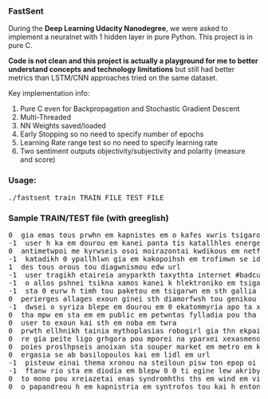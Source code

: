 <h3>FastSent</h3>

During the <b>Deep Learning Udacity Nanodegree</b>, we were asked to implement a neuralnet with 1 hidden layer in pure Python. This project is in pure C.

<b>Code is not clean and this project is actually a playground for me to better understand concepts and technology limitations</b> but still had better metrics than LSTM/CNN approaches tried on the same dataset.

Key implementation info:
1) Pure C even for Backpropagation and Stochastic Gradient Descent
2) Multi-Threaded
3) NN Weights saved/loaded
4) Early Stopping so no need to specify number of epochs
5) Learning Rate range test so no need to specify learning rate
6) Two sentiment outputs objectivity/subjectivity and polarity (measure and score)

<h3>Usage:</h3>
<pre>./fastsent_train TRAIN_FILE TEST_FILE</pre>

<h3>Sample TRAIN/TEST file (with greeglish)</h3>
<pre>0  gia emas tous prwhn em kapnistes em o kafes xwris tsigaro einai san kalo sex alla xwris na se exei gleipsei kalos men alla
-1  user h ka em dourou em kanei panta tis katallhles energeies einai apotelesmatikh kai kataplhktika ergatikh
0  antimetwpoi me kyrwseis osoi moirazontai kwdikous em netflix em url
-1  katadikh 0 ypallhlwn gia em kakopoihsh em trofimwn se idryma em paidiwn em me anaphria #politikgr url mesw tou xrhsth user
1  des tous orous tou diagwnismou edw url
-1  user tragikh etaireia anyparkth taxythta internet #badcustomerservice me anamonh 0 wres se anamonh syndeshs se user edw kai 0 wres
-1  o allos pshnei tsikna xamos kanei k hlektroniko em tsigaro em k mazi me to seiniko teixos fainetai ki autos ap to diasthma
-1  sta 0 eurw h timh tou paketou em tsigarwn em sth gallia to 0 url
0  perierges allages exoun ginei sth diamorfwsh tou genikou deikth me ton em ote em na pernaei 0 os pisw apo th eee thn alpha na exakontizetai
-1  dwsei o syriza blepe em dourou em 0 ekatommyria apo ta xrhmata mas twn forologoumenwn gia to ghpedo ths aek rwthse kanenan url ?
0  tha mpw em sta em em public em petwntas fylladia pou tha grafoun sto plaisio em ta em dinoun ola tsampa k tha feugw kanontas tsixlofouskes poios roubikwnas
0  user to exoun kai sth em noba em twra
0  prwth ellhnikh tainia mythoplasias robogirl gia thn ekpaideutikh rompotikh kai thn empeiria twn paidiwn pou asxolountai me auth parousiazei h em cosmote em
0  re gia peite ligo grhgora pou mporei na yparxei xexasmeno em filtraki em mes sto spt tha trelathw
0  poies proslhpseis anoixan sta souper market em metro em kai em my em em market em url
0  ergasia se ab basilopoulos kai em lidl em url
-1  pisteuw einai thema xronou na steiloun pisw ton epop oi tourkoi poso tha antexoun na akoune gia hlektroniko em tsigaro em url
-1  ftanw rio sta em diodia em blepw 0 0 ti egine lew akribynan pali oxi pali kyrie mou leei h kopelitsa ta teleutaia 0 0 xronia 0 0 eixan
0  to mono pou xreiazetai enas syndromhths ths em wind em vision gia na parakolouthhsei to athlhtiko ypertheama apo to smartphone h to tablet tou einai syndesh oi syndromhtes ths em wind em vision mporoun na epilexoun mia apo tis 0 forhtes syskeues pou mporoun na syndesoun sthn efarmogh em wind em vision kai na parakolouthoun erxetai h dynatothta parakolouthhshs twn kanaliwn novasports mesa apo th brabeumenh efarmogh gia forhtes syskeues ths em wind em vision
0  o papandreou h em kapnistria em syntrofos tou kai h entonh parousia tou stous delfous url</pre>


